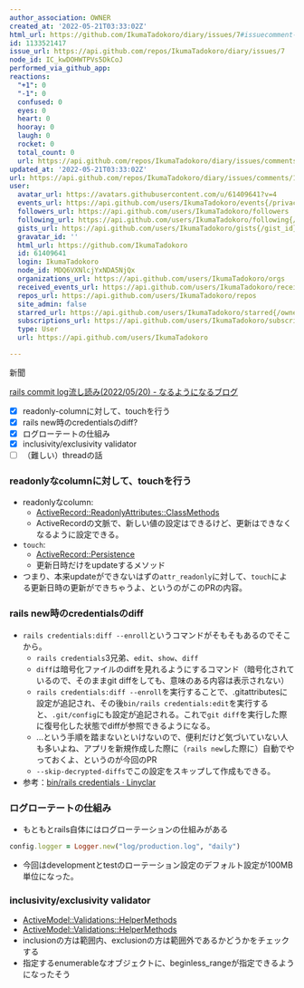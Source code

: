 ```yaml
---
author_association: OWNER
created_at: '2022-05-21T03:33:02Z'
html_url: https://github.com/IkumaTadokoro/diary/issues/7#issuecomment-1133521417
id: 1133521417
issue_url: https://api.github.com/repos/IkumaTadokoro/diary/issues/7
node_id: IC_kwDOHWTPVs5DkCoJ
performed_via_github_app: 
reactions:
  "+1": 0
  "-1": 0
  confused: 0
  eyes: 0
  heart: 0
  hooray: 0
  laugh: 0
  rocket: 0
  total_count: 0
  url: https://api.github.com/repos/IkumaTadokoro/diary/issues/comments/1133521417/reactions
updated_at: '2022-05-21T03:33:02Z'
url: https://api.github.com/repos/IkumaTadokoro/diary/issues/comments/1133521417
user:
  avatar_url: https://avatars.githubusercontent.com/u/61409641?v=4
  events_url: https://api.github.com/users/IkumaTadokoro/events{/privacy}
  followers_url: https://api.github.com/users/IkumaTadokoro/followers
  following_url: https://api.github.com/users/IkumaTadokoro/following{/other_user}
  gists_url: https://api.github.com/users/IkumaTadokoro/gists{/gist_id}
  gravatar_id: ''
  html_url: https://github.com/IkumaTadokoro
  id: 61409641
  login: IkumaTadokoro
  node_id: MDQ6VXNlcjYxNDA5NjQx
  organizations_url: https://api.github.com/users/IkumaTadokoro/orgs
  received_events_url: https://api.github.com/users/IkumaTadokoro/received_events
  repos_url: https://api.github.com/users/IkumaTadokoro/repos
  site_admin: false
  starred_url: https://api.github.com/users/IkumaTadokoro/starred{/owner}{/repo}
  subscriptions_url: https://api.github.com/users/IkumaTadokoro/subscriptions
  type: User
  url: https://api.github.com/users/IkumaTadokoro

---
```

新聞

[rails commit log流し読み\(2022/05/20\) \- なるようになるブログ](https://y-yagi.hatenablog.com/entry/2022/05/21/045327)

- [x] readonly-columnに対して、touchを行う
- [x] rails new時のcredentialsのdiff?
- [x] ログローテートの仕組み
- [x] inclusivity/exclusivity validator
- [ ] （難しい）threadの話

### readonlyなcolumnに対して、touchを行う

- readonlyなcolumn:
  - [ActiveRecord::ReadonlyAttributes::ClassMethods](https://api.rubyonrails.org/classes/ActiveRecord/ReadonlyAttributes/ClassMethods.html)
  - ActiveRecordの文脈で、新しい値の設定はできるけど、更新はできなくなるように設定できる。
- `touch`:
  - [ActiveRecord::Persistence](https://api.rubyonrails.org/classes/ActiveRecord/Persistence.html#method-i-touch)
  - 更新日時だけをupdateするメソッド
- つまり、本来updateができないはずの`attr_readonly`に対して、`touch`による更新日時の更新ができちゃうよ、というのがこのPRの内容。

### rails new時のcredentialsのdiff

- `rails credentials:diff --enroll`というコマンドがそもそもあるのでそこから。
  - `rails credentials`3兄弟、`edit`、`show`、`diff`
  - `diff`は暗号化ファイルのdiffを見れるようにするコマンド（暗号化されているので、そのままgit diffをしても、意味のある内容は表示されない）
  - `rails credentials:diff --enroll`を実行することで、.gitattributesに設定が追記され、その後`bin/rails credentials:edit`を実行すると、`.git/config`にも設定が追記される。これで`git diff`を実行した際に復号化した状態でdiffが参照できるようになる。
  - ...という手順を踏まないといけないので、便利だけど気づいていない人も多いよね、アプリを新規作成した際に（`rails new`した際に）自動でやっておくよ、というのが今回のPR
  - `--skip-decrypted-diffs`でこの設定をスキップして作成もできる。
- 参考：[bin/rails credentials · Linyclar](https://linyclar.github.io/rails_memos/commands/credentials/)

### ログローテートの仕組み

- もともとrails自体にはログローテーションの仕組みがある

```ruby
config.logger = Logger.new("log/production.log", "daily")
```

- 今回はdevelopmentとtestのローテーション設定のデフォルト設定が100MB単位になった。

### inclusivity/exclusivity validator

- [ActiveModel::Validations::HelperMethods](https://api.rubyonrails.org/classes/ActiveModel/Validations/HelperMethods.html#method-i-validates_inclusion_of)
- [ActiveModel::Validations::HelperMethods](https://api.rubyonrails.org/classes/ActiveModel/Validations/HelperMethods.html#method-i-validates_inclusion_of)
- inclusionの方は範囲内、exclusionの方は範囲外であるかどうかをチェックする
- 指定するenumerableなオブジェクトに、beginless_rangeが指定できるようになったそう
